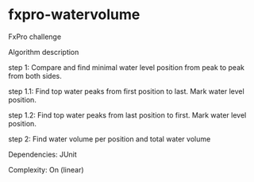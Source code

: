 # fxpro-watervolume
FxPro challenge


Algorithm description

step 1: Compare and find minimal water level position from peak to peak from both sides.
        
step 1.1: Find top water peaks from first position to last. Mark water level position.
        
step 1.2: Find top water peaks from last position to first. Mark water level position. 
        
step 2: Find water volume per position and total water volume

Dependencies: JUnit

Complexity: On (linear)
